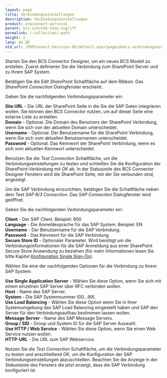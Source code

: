 ```yaml
---
layout: page
title: Verbindungseinstellungen
description: Verbindungseinstellungen
product: erpconnect-services
parent: bcs-schreib-lese-zugriff
permalink: /:collection/:path
weight: 2
lang: de_DE
old_url: /ERPConnect-Services-DE/default.aspx?pageid=bcs-verbindungseinstellungen
---
```


Starten Sie den BCS Connector Designer, um ein neues BCS Modell zu erstellen. Zuerst definieren Sie die Verbindung zum SharePoint Server und zu Ihrem SAP System.

Betätigen Sie die *Edit SharePoint* Schaltfläche auf dem Ribbon. Das *SharePoint Connection* Dialogfenster erscheint.  

Geben Sie die nachfolgenden Verbindungsparameter ein:

**Site URL** -	Die URL der SharePoint Seite in die Sie die SAP Daten integrieren wollen. Sie können den BCS Connector nutzen, um auf dieser Seite eine externe Liste zu erstellen.<br>
**Domain** -	Optional. Die Domain des Benutzers der SharePoint Verbindung, wenn Sie sich von der aktuellen Domain unterscheidet.<br>
**Username** -	Optional. Der Benutzername für die SharePoint Verbindung, wenn Sie sich vom aktuellen Benutzernamen unterscheidet.<br>
**Password** -	Optional. Das Kennwort der SharePoint Verbindung, wenn es sich vom aktuellen Kennwort unterscheidet.

Benutzen Sie die *Test Connection* Schaltfläche, um die Verbindungseinstellungen zu testen und schließen Sie die Konfiguration der SharePoint-Verbindung mit *OK* ab. In der Statuszeile des BCS Connector Designer Fensters wird die SharePoint Seite, mit der Sie verbunden sind, angezeigt.

Um die SAP Verbindung einzurichten, betätigen Sie die Schaltfläche neben dem Text *SAP R/3 Connection*. Das *SAP Connection* Dialogfenster wird geöffnet.

Geben Sie die nachfolgenden Verbindungsparameter ein:

**Client** -	Der SAP Client. Beispiel: 800 <br>
**Language** -	Die Anmeldesprache für das SAP System. Beispiel: EN<br>
**Username** -	Der Benutzername für die SAP Verbindung.<br>
**Password** -	Das Kennwort für die SAP Verbindung.<br>
**Secure Store ID** -	Optionaler Parameter. Wird benötigt um die Verbindungsinformationen für die SAP Anmeldung aus einer SharePoint Secure Store Anwendung zu beziehen (für mehr Informationen lesen Sie bitte Kapitel [Konfiguration Single Sign-On](../../bcs-sharepiont-konfigurieren/bcs-konfiguration-single-sign-on)).

Wählen Sie eine der nachfolgenden Optionen für die Verbindung zu Ihrem SAP System:

**Use Single Application Server** -	Wählen Sie diese Option, wenn Sie sich mit einem einzelnen SAP Server über RFC verbinden wollen.<br>
**Host** -	Name des SAP Server.<br>
**System** -	Die SAP Systemnummer (00…99).<br>
**Use Load Balancing** -	Wählen Sie diese Option wenn Sie in Ihrer Systemumgebung das SAP Load Balancing eingestellt haben und SAP den Server für den Verbindungsaufbau bestimmen lassen wollen.<br>
**Message Server** -	Name des SAP Message Servers.<br>
**Group / SID** -	Group und System ID für die SAP Server Auswahl.<br>
**Use HTTP / Web Service** -	Wählen Sie diese Option, wenn Sie einen Web Service nutzen wollen.<br>
**HTTP-URL** -	Die URL zum SAP Webservice.

Nutzen Sie die *Test Connection* Schaltfläche, um die Verbindungsparameter zu testen und anschließend *OK*, um die Konfiguration der SAP Verbindungseinstellungen abzuschließen. Beachten Sie die Anzeige in der Statusleiste des Fensters die jetzt anzeigt, dass die SAP Verbindung konfiguriert ist.